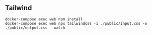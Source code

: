 Tailwind
------------

```
docker-compose exec web npm install
docker-compose exec web npx tailwindcss -i ./public/input.css -o ./public/output.css --watch
```

